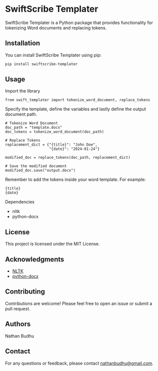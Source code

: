 # SwiftScribe Templater

SwiftScribe Templater is a Python package that provides functionality for tokenizing Word documents and replacing tokens.

## Installation

You can install SwiftScribe Templater using pip:

```bash
pip install swiftscribe-templater
```

## Usage

Import the library 

```
from swift_templater import tokenize_word_document, replace_tokens
```

Specify the template, define the variables and lastly define the output document path.

```
# Tokenize Word Document
doc_path = "template.docx"
doc_tokens = tokenize_word_document(doc_path)

# Replace Tokens
replacement_dict = {"{title}": "John Doe", 
                    "{date}": "2024-01-24"}

modified_doc = replace_tokens(doc_path, replacement_dict)

# Save the modified document
modified_doc.save("output.docx")

```
Remember to add the tokens inside your word template. For example:

```
{title}
{date}
```
Dependencies

- nltk
- python-docx

## License
This project is licensed under the MIT License.

## Acknowledgments
- [NLTK][google-link]
- [python-docx][py-docx-link]

[py-docx-link]: https://python-docx.readthedocs.io/en/latest/
[google-link]: https://www.nltk.org//

## Contributing
Contributions are welcome! Please feel free to open an issue or submit a pull request.

## Authors

Nathan Budhu

## Contact

For any questions or feedback, please contact nathanbudhu@gmail.com.



